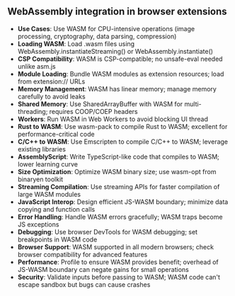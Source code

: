 ## WebAssembly integration in browser extensions

- **Use Cases**: Use WASM for CPU-intensive operations (image processing, cryptography, data parsing, compression)
- **Loading WASM**: Load .wasm files using WebAssembly.instantiateStreaming() or WebAssembly.instantiate()
- **CSP Compatibility**: WASM is CSP-compatible; no unsafe-eval needed unlike asm.js
- **Module Loading**: Bundle WASM modules as extension resources; load from extension:// URLs
- **Memory Management**: WASM has linear memory; manage memory carefully to avoid leaks
- **Shared Memory**: Use SharedArrayBuffer with WASM for multi-threading; requires COOP/COEP headers
- **Workers**: Run WASM in Web Workers to avoid blocking UI thread
- **Rust to WASM**: Use wasm-pack to compile Rust to WASM; excellent for performance-critical code
- **C/C++ to WASM**: Use Emscripten to compile C/C++ to WASM; leverage existing libraries
- **AssemblyScript**: Write TypeScript-like code that compiles to WASM; lower learning curve
- **Size Optimization**: Optimize WASM binary size; use wasm-opt from binaryen toolkit
- **Streaming Compilation**: Use streaming APIs for faster compilation of large WASM modules
- **JavaScript Interop**: Design efficient JS-WASM boundary; minimize data copying and function calls
- **Error Handling**: Handle WASM errors gracefully; WASM traps become JS exceptions
- **Debugging**: Use browser DevTools for WASM debugging; set breakpoints in WASM code
- **Browser Support**: WASM supported in all modern browsers; check browser compatibility for advanced features
- **Performance**: Profile to ensure WASM provides benefit; overhead of JS-WASM boundary can negate gains for small operations
- **Security**: Validate inputs before passing to WASM; WASM code can't escape sandbox but bugs can cause crashes
